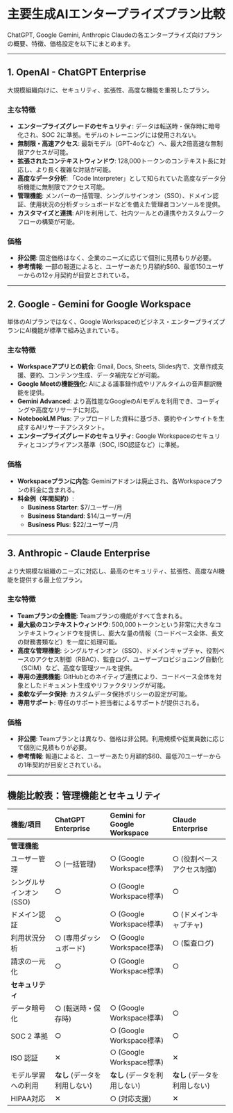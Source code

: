 # 主要生成AIエンタープライズプラン比較

ChatGPT, Google Gemini, Anthropic Claudeの各エンタープライズ向けプランの概要、特徴、価格設定を以下にまとめます。

---

## 1. OpenAI - ChatGPT Enterprise

大規模組織向けに、セキュリティ、拡張性、高度な機能を重視したプラン。

### 主な特徴
- **エンタープライズグレードのセキュリティ**: データは転送時・保存時に暗号化され、SOC 2に準拠。モデルのトレーニングには使用されない。
- **無制限・高速アクセス**: 最新モデル（GPT-4oなど）へ、最大2倍高速な無制限アクセスが可能。
- **拡張されたコンテキストウィンドウ**: 128,000トークンのコンテキスト長に対応し、より長く複雑な対話が可能。
- **高度なデータ分析**: 「Code Interpreter」として知られていた高度なデータ分析機能に無制限でアクセス可能。
- **管理機能**: メンバーの一括管理、シングルサインオン（SSO）、ドメイン認証、使用状況の分析ダッシュボードなどを備えた管理者コンソールを提供。
- **カスタマイズと連携**: APIを利用して、社内ツールとの連携やカスタムワークフローの構築が可能。

### 価格
- **非公開**: 固定価格はなく、企業のニーズに応じて個別に見積もりが必要。
- **参考情報**: 一部の報道によると、ユーザーあたり月額約$60、最低150ユーザーからの12ヶ月契約が目安とされている。

---

## 2. Google - Gemini for Google Workspace

単体のAIプランではなく、Google Workspaceのビジネス・エンタープライズプランにAI機能が標準で組み込まれている。

### 主な特徴
- **Workspaceアプリとの統合**: Gmail, Docs, Sheets, Slides内で、文章作成支援、要約、コンテンツ生成、データ補完などが可能。
- **Google Meetの機能強化**: AIによる議事録作成やリアルタイムの音声翻訳機能を提供。
- **Gemini Advanced**: より高性能なGoogleのAIモデルを利用でき、コーディングや高度なリサーチに対応。
- **NotebookLM Plus**: アップロードした資料に基づき、要約やインサイトを生成するAIリサーチアシスタント。
- **エンタープライズグレードのセキュリティ**: Google Workspaceのセキュリティとコンプライアンス基準（SOC, ISO認証など）に準拠。

### 価格
- **Workspaceプランに内包**: Geminiアドオンは廃止され、各Workspaceプランの料金に含まれる。
- **料金例（年間契約）**:
    - **Business Starter**: $7/ユーザー/月
    - **Business Standard**: $14/ユーザー/月
    - **Business Plus**: $22/ユーザー/月

---

## 3. Anthropic - Claude Enterprise

より大規模な組織のニーズに対応し、最高のセキュリティ、拡張性、高度なAI機能を提供する最上位プラン。

### 主な特徴
- **Teamプランの全機能**: Teamプランの機能がすべて含まれる。
- **最大級のコンテキストウィンドウ**: 500,000トークンという非常に大きなコンテキストウィンドウを提供し、膨大な量の情報（コードベース全体、長文の財務書類など）を一度に処理可能。
- **高度な管理機能**: シングルサインオン（SSO）、ドメインキャプチャ、役割ベースのアクセス制御（RBAC）、監査ログ、ユーザープロビジョニング自動化（SCIM）など、高度な管理ツールを提供。
- **専用の連携機能**: GitHubとのネイティブ連携により、コードベース全体を対象としたドキュメント生成やリファクタリングが可能。
- **柔軟なデータ保持**: カスタムデータ保持ポリシーの設定が可能。
- **専用サポート**: 専任のサポート担当者によるサポートが提供される。

### 価格
- **非公開**: Teamプランとは異なり、価格は非公開。利用規模や従業員数に応じて個別に見積もりが必要。
- **参考情報**: 報道によると、ユーザーあたり月額約$60、最低70ユーザーからの1年契約が目安とされている。

---

## 機能比較表：管理機能とセキュリティ

| 機能/項目 | ChatGPT Enterprise | Gemini for Google Workspace | Claude Enterprise |
|:---|:---|:---|:---|
| **管理機能** | | | |
| ユーザー管理 | ○ (一括管理) | ○ (Google Workspace標準) | ○ (役割ベースアクセス制御) |
| シングルサインオン(SSO) | ○ | ○ (Google Workspace標準) | ○ |
| ドメイン認証 | ○ | ○ (Google Workspace標準) | ○ (ドメインキャプチャ) |
| 利用状況分析 | ○ (専用ダッシュボード) | ○ (Google Workspace標準) | ○ (監査ログ) |
| 請求の一元化 | ○ | ○ (Google Workspace標準) | ○ |
| **セキュリティ** | | | |
| データ暗号化 | ○ (転送時・保存時) | ○ (Google Workspace標準) | ○ |
| SOC 2 準拠 | ○ | ○ (Google Workspace標準) | ○ |
| ISO 認証 | ✕ | ○ (Google Workspace標準) | ✕ |
| モデル学習への利用 | **なし** (データを利用しない) | **なし** (データを利用しない) | **なし** (データを利用しない) |
| HIPAA対応 | ✕ | ○ (対応支援) | ✕ |

